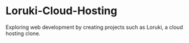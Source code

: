 # Loruki-Cloud-Hosting
Exploring web development by creating projects such as Loruki, a cloud hosting clone.
